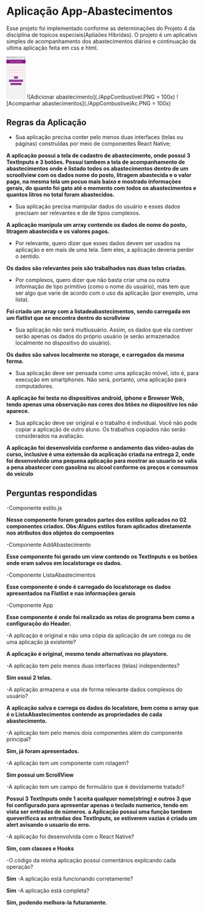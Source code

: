 ﻿# Aplicação App-Abastecimentos

Esse projeto foi implementado conforme as determinações do Projeto 4 da disciplina de topicos especiais(Apliaões Hibrídas).
O projeto é um aplicativo simples de acompanhamento dos abastecimentos diários e continuação da ultima aplicação feita em css e html.

<img src="/AppCombustivel.PNG" width="50">
![Adicionar abastecimento](./AppCombustivel.PNG = 100x)
![Acompanhar abastecimentos](./AppCombustivelAc.PNG = 100x)

## Regras da Aplicação
- Sua aplicação precisa conter pelo menos duas interfaces (telas ou páginas) construídas por meio de componentes React Native;

**A aplicação possui a tela de cadastro de abastecimento, onde possui 3 TextInputs e 3 botões. Possuí tambem a tela de acompanhamento de abastecimentos onde é listado todos os abastecimentos dentro de um scroollview com os dados nome do posto, litragem abastecida e o valor pago, na mesma tela um pocuo mais baixo e mostrado informações gerais, do quanto foi gato até o momento com todos os abastecimentos e quantos litros no total foram abastecidos.**

- Sua aplicação precisa manipular dados do usuário e esses dados precisam ser relevantes e de de tipos complexos.

**A aplicação manipula um array contendo os dados de nome do posto, litragem abastecida e os valores pagos.**

 - Por relevante, quero dizer que esses dados devem ser usados na aplicação e em mais de uma tela. Sem eles, a aplicação deveria perder o sentido. 

 **Os dados são relevantes pois são trabalhados nas duas telas criadas.**

- Por complexos, quero dizer que não basta criar uma ou outra informação de tipo primitivo (como o nome do usuário), mas tem que ser algo que varie de acordo com o uso da aplicação (por exemplo, uma lista).

**Foi criado um array com a listadeabastecimentos, sendo carregada em um flatlist que se encontra dentro do scrollview**

- Sua aplicação não será multiusuário. Assim, os dados que ela contiver serão apenas os dados do próprio usuário (e serão armazenados localmente no dispositivo do usuário).

**Os dados são salvos localmente no storage, e carregados da mesma forma.**

- Sua aplicação deve ser pensada como uma aplicação móvel, isto é, para execução em smartphones. Não será, portanto, uma aplicação para computadores. 

**A aplicação foi testa no dispositivos android, iphone e Browser Web, tendo apenas uma observação nas cores dos btões no dispositivo Ios não aparece.**

- Sua aplicação deve ser original e o trabalho é individual. Você não pode copiar a aplicação de outro aluno. Os trabalhos copiados não serão considerados na avaliação.

**A aplicação foi desenvolvida conforme o andamento das video-aulas do curso, inclusive é uma extensão da acplicação criada na entrega 2, onde foi desenvolvido uma pequena aplicação para mostrar ao usuario se valia a pena abastecer com gasolina ou alcool conforme os preços e consumos do veículo**

## Perguntas respondidas


-Componente estilo.js

**Nesse componente foram gerados partes dos estilos aplicados no 02 componentes criados. Obs:Alguns estilos foram aplicados diretamente nos atributos dos objetos do compoentes**

-Componente AddAbastecimento

**Esse componente foi gerado um view contendo os TextInputs e os botões onde eram salvos em localstorage os dados.**

-Componente ListaAbastecimentos

**Esse componente é onde é carregado do localstorage os dados apresentados na Flatlist e nas informações gerais**

-Componente App

**Esse componente é onde foi realizado as rotas do programa bem como a configuraçõo do Header.**


-A aplicação é original e não uma cópia da aplicação de um colega ou de uma aplicação já existente?

**A aplicação é original, mesmo tendo alternativas no playstore.**

-A aplicação tem pelo menos duas interfaces (telas) independentes?

**Sim ossui 2 telas.**

-A aplicação armazena e usa de forma relevante dados complexos do usuário?

**A aplicação salva e carrega os dados do localstore, bem como o array que é o ListaAbastecimentos contendo as propriedades de cada abastecimento.**

-A aplicação tem pelo menos dois componentes além do componente principal?

**Sim, já foram apresentados.**

-A aplicação tem um componente com rolagem?

**Sim possuí um ScrollView**

-A aplicação tem um campo de formulário que é devidamente tratado?

**Possui 3 TextInputs onde 1 aceita qualquer nome(string) e outros 3 que foi configurado para apresentar apenas o teclado numerico, tendo em vista ser entradas de números. a Aplicação possui uma função tambem queverificca as entradas dos TextInputs, se estiverem vazias é criado um alert avisando o usuario do erro.**

-A aplicação foi desenvolvida com o React Native?

**Sim, com classes e Hooks**

-O código da minha aplicação possui comentários explicando cada operação?

**Sim**
-A aplicação está funcionando corretamente?

**Sim**
-A aplicação está completa?

**Sim, podendo melhora-la futuramente.**
